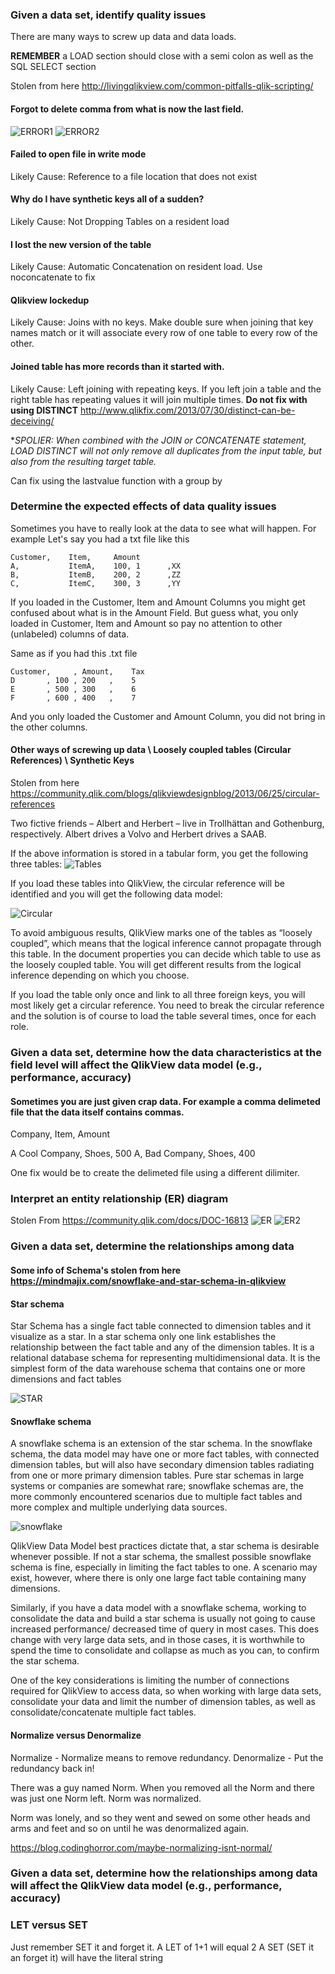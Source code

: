 ### Given a data set, identify quality issues
There are many ways to screw up data and data loads.

__REMEMBER__ a LOAD section should close with a semi colon as well as the SQL SELECT section

Stolen from here http://livingqlikview.com/common-pitfalls-qlik-scripting/

#### Forgot to delete comma from what is now the last field.
![ERROR1](https://github.com/mellerbeck/QlikView-Data-Architect/blob/master/Images/01Error.jpg)
![ERROR2](https://github.com/mellerbeck/QlikView-Data-Architect/blob/master/Images/01ScriptBad.jpg)

#### Failed to open file in write mode
Likely Cause: Reference to a file location that does not exist

#### Why do I have synthetic keys all of a sudden?
Likely Cause: Not Dropping Tables on a resident load

#### I lost the new version of the table
Likely Cause: Automatic Concatenation on resident load. Use noconcatenate to fix

#### Qlikview lockedup
Likely Cause: Joins with no keys. Make double sure when joining that key names match or it will associate every row of one table to every row of the other.

#### Joined table has more records than it started with.
Likely Cause: Left joining with repeating keys. If you left join a table and the right table has repeating values it will join multiple times. __Do not fix with using DISTINCT__   http://www.qlikfix.com/2013/07/30/distinct-can-be-deceiving/

**SPOLIER: When combined with the JOIN or CONCATENATE statement, LOAD DISTINCT will not only remove all duplicates from the input table, but also from the resulting target table.*

Can fix using the lastvalue function with a group by

### Determine the expected effects of data quality issues
Sometimes you have to really look at the data to see what will happen. For example Let's say you had a txt file like this

    Customer,    Item,     Amount
    A,           ItemA,    100, 1      ,XX
    B,           ItemB,    200, 2      ,ZZ 
    C,           ItemC,    300, 3      ,YY

If you loaded in the Customer, Item and Amount Columns you might get confused about what is in the Amount Field. But guess what, you only loaded in Customer, Item and Amount so pay no attention to other (unlabeled) columns of data.

Same as if you had this .txt file

    Customer,     , Amount,    Tax
    D       , 100 , 200   ,    5
    E       , 500 , 300   ,    6
    F       , 600 , 400   ,    7

And you only loaded the Customer and Amount Column, you did not bring in the other columns.

#### Other ways of screwing up data \ Loosely coupled tables (Circular References) \ Synthetic Keys
Stolen from here https://community.qlik.com/blogs/qlikviewdesignblog/2013/06/25/circular-references

Two fictive friends – Albert and Herbert – live in Trollhättan and Gothenburg, respectively. Albert drives a Volvo and Herbert drives a SAAB.

If the above information is stored in a tabular form, you get the following three tables:
![Tables](https://github.com/mellerbeck/QlikView-Data-Architect/blob/master/Images/Tables.png)

If you load these tables into QlikView, the circular reference will be identified and you will get the following data model:

![Circular](https://github.com/mellerbeck/QlikView-Data-Architect/blob/master/Images/Circular%20reference.png)

To avoid ambiguous results, QlikView marks one of the tables as “loosely coupled”, which means that the logical inference cannot propagate through this table. In the document properties you can decide which table to use as the loosely coupled table. You will get different results from the logical inference depending on which you choose.

If you load the table only once and link to all three foreign keys, you will most likely get a circular reference. You need to break the circular reference and the solution is of course to load the table several times, once for each role.

### Given a data set, determine how the data characteristics at the field level will affect the QlikView data model (e.g., performance, accuracy)

#### Sometimes you are just given crap data. For example a comma delimeted file that the data itself contains commas.

Company, Item, Amount

A Cool Company,  Shoes,   500
A, Bad Company,  Shoes,   400

One fix would be to create the delimeted file using a different dilimiter.

### Interpret an entity relationship (ER) diagram
Stolen From https://community.qlik.com/docs/DOC-16813
![ER](https://github.com/mellerbeck/QlikView-Data-Architect/blob/master/Images/ERD1.PNG)
![ER2](https://github.com/mellerbeck/QlikView-Data-Architect/blob/master/Images/ERD2.PNG)

### Given a data set, determine the relationships among data
#### Some info of Schema's stolen from here https://mindmajix.com/snowflake-and-star-schema-in-qlikview

#### Star schema 
Star Schema has a single fact table connected to dimension tables and it visualize as a star. In a star schema only one link establishes the relationship between the fact table and any of the dimension tables. It  is a relational database schema for representing multidimensional data. It is the simplest form of the data warehouse schema that contains one or more dimensions and fact tables

![STAR](https://github.com/mellerbeck/QlikView-Data-Architect/blob/master/Images/star.png)

#### Snowflake schema
A snowflake schema is an extension of the star schema. In the snowflake schema, the data model may have one or more fact tables, with connected dimension tables, but will also have secondary dimension tables radiating from one or more primary dimension tables. Pure star schemas in large systems or companies are somewhat rare; snowflake schemas are, the more commonly encountered scenarios due to multiple fact tables and more complex and multiple underlying data sources.

![snowflake](https://github.com/mellerbeck/QlikView-Data-Architect/blob/master/Images/snowflake.png)

QlikView Data Model best practices dictate that, a star schema is desirable whenever possible. If not a star schema, the smallest possible snowflake schema is fine, especially in limiting the fact tables to one. A scenario may exist, however, where there is only one large fact table containing many dimensions.

Similarly, if you have a data model with a snowflake schema, working to consolidate the data and build a star schema is usually not going to cause increased performance/ decreased time of query in most cases. This does change with very large data sets, and in those cases, it is worthwhile to spend the time to consolidate and collapse as much as you can, to confirm the star schema.

One of the key considerations is limiting the number of connections required for QlikView to access data, so when working with large data sets, consolidate your data and limit the number of dimension tables, as well as consolidate/concatenate multiple fact tables.

#### Normalize versus Denormalize

Normalize - Normalize means to remove redundancy. 
Denormalize - Put the redundancy back in!

There was a guy named Norm. When you removed all the Norm and there was just one Norm left. Norm was normalized.

Norm was lonely, and so they went and sewed on some other heads and arms and feet and so on until he was denormalized again.

https://blog.codinghorror.com/maybe-normalizing-isnt-normal/


### Given a data set, determine how the relationships among data will affect the QlikView data model (e.g., performance, accuracy)

### LET versus SET
Just remember SET it and forget it. A LET of 1+1 will equal 2
A SET (SET it an forget it) will have the literal string
